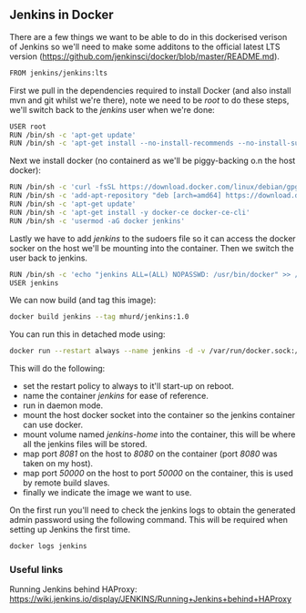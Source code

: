 ## Jenkins in Docker
There are a few things we want to be able to do in this dockerised verison of Jenkins so we'll need to make some additons to the official latest LTS version (https://github.com/jenkinsci/docker/blob/master/README.md).
```bash
FROM jenkins/jenkins:lts
```
First we pull in the dependencies required to install Docker (and also install mvn and git whilst we're there), note we need to be *root* to do these steps, we'll switch back to the *jenkins* user when we're done:
```bash
USER root
RUN /bin/sh -c 'apt-get update'
RUN /bin/sh -c 'apt-get install --no-install-recommends --no-install-suggests -y less vim apt-transport-https ca-certificates curl gnupg-agent software-properties-common git maven'
```
Next we install docker (no containerd as we'll be piggy-backing o.n the host docker):
```bash
RUN /bin/sh -c 'curl -fsSL https://download.docker.com/linux/debian/gpg | apt-key add --no-tty -'
RUN /bin/sh -c 'add-apt-repository "deb [arch=amd64] https://download.docker.com/linux/debian $(lsb_release -cs) stable"'
RUN /bin/sh -c 'apt-get update'
RUN /bin/sh -c 'apt-get install -y docker-ce docker-ce-cli'
RUN /bin/sh -c 'usermod -aG docker jenkins'
```
Lastly we have to add *jenkins* to the sudoers file so it can access the docker socker on the host we'll be mounting into the container. Then we switch the user back to jenkins.
```bash
RUN /bin/sh -c 'echo "jenkins ALL=(ALL) NOPASSWD: /usr/bin/docker" >> /etc/sudoers'
USER jenkins
```
We can now build (and tag this image):
```bash
docker build jenkins --tag mhurd/jenkins:1.0
```
You can run this in detached mode using:
```bash
docker run --restart always --name jenkins -d -v /var/run/docker.sock:/var/run/docker.sock -v jenkins-home:/var/jenkins_home -p 8081:8080 -p 50000:50000 mhurd/jenkins:1.0
```
This will do the following:
- set the restart policy to always to it'll start-up on reboot.
- name the container *jenkins* for ease of reference.
- run in daemon mode.
- mount the host docker socket into the container so the jenkins container can use docker.
- mount volume named *jenkins-home* into the container, this will be where all the jenkins files will be stored.
- map port *8081* on the host to *8080* on the container (port *8080* was taken on my host). 
- map port *50000* on the host to port *50000* on the container, this is used by remote build slaves.
- finally we indicate the image we want to use.

On the first run you'll need to check the jenkins logs to obtain the generated admin password using the following command. This will be required when setting up Jenkins the first time.
```bash
docker logs jenkins
```
### Useful links
Running Jenkins behind HAProxy: https://wiki.jenkins.io/display/JENKINS/Running+Jenkins+behind+HAProxy
